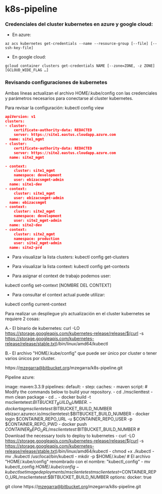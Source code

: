# k8s-pipeline

### Credenciales del cluster kubernetes en azure y google cloud: ###

* En azure:
```
az acs kubernetes get-credentials --name --resource-group [--file] [--ssh-key-file]
```
* En google cloud:
```
gcloud container clusters get-credentials NAME [--zone=ZONE, -z ZONE] [GCLOUD_WIDE_FLAG …]
```

### Revisando configuraciones de kubernetes ###

Ambas líneas actualizan el archivo HOME/.kube/config con las credenciales y parámetros necesarios para conectarse al cluster kubernetes. 

Para revisar la configuración: kubectl config view

```json
apiVersion: v1
clusters:
- cluster:
    certificate-authority-data: REDACTED
    server: https://site1.eastus.cloudapp.azure.com
  name: site1_mgmt
- cluster:
    certificate-authority-data: REDACTED
    server: https://site2.eastus.cloudapp.azure.com
  name: site2_mgmt

- context:
    cluster: site1_mgmt
    namespace: development
    user: ebizacsmgmt-admin
  name: site1-dev
- context:
    cluster: site1_mgmt
    user: ebizacsmgmt-admin
  name: ebizacsmgmt
- context:
    cluster: site2_mgmt
    namespace: development
    user: site2_mgmt-admin
  name: site2-dev
- context:
    cluster: site2_mgmt
    namespace: production
    user: site2_mgmt-admin
  name: site2-prd
```

- Para visualizar la lista clusters:
kubectl config get-clusters

- Para visualizar la lista context:
kubectl config get-contexts

- Para asignar el context de trabajo podemos user:

kubectl config set-context [NOMBRE DEL CONTEXT]

- Para consultar el context actual puede utilizar:

kubectl config current-context



Para realizar un despliegue y/o actualización en el cluster kubernetes se requiere 2 cosas:

A.- El binario de kubernetes:
curl -LO https://storage.googleapis.com/kubernetes-release/release/$(curl -s https://storage.googleapis.com/kubernetes-release/release/stable.txt)/bin/linux/amd64/kubectl


B.- El archivo "HOME/.kube/config" que puede ser único por cluster o tener varios únicos por cluster.


https://mzegarra@bitbucket.org/mzegarra/k8s-pipeline.git

Pipeline azure:

image: maven:3.3.9
pipelines:
  default:
    - step:
        caches:
          - maven
        script: # Modify the commands below to build your repository.
          - cd ./msclienttest
          - mvn clean package
          - cd ..
          - docker build -t msclientetest:$BITBUCKET_BUILD_NUMBER .
          - docker tag msclientetest:$BITBUCKET_BUILD_NUMBER ebizacr.azurecr.io/msclientetest:$BITBUCKET_BUILD_NUMBER
          - docker login $CONTAINER_REPO_URL -u $CONTAINER_REPO_USER -p $CONTAINER_REPO_PWD
          - docker push $CONTAINER_REPO_URL/msclientetest:$BITBUCKET_BUILD_NUMBER
           # Download the necessary tools to deploy to kubernetes
          - curl -LO https://storage.googleapis.com/kubernetes-release/release/$(curl -s https://storage.googleapis.com/kubernetes-release/release/stable.txt)/bin/linux/amd64/kubectl
          - chmod +x ./kubectl
          - mv ./kubectl /usr/local/bin/kubectl
          - mkdir -p $HOME/.kube/
          # El archivo "HOME/.kube/config" renombrado con el nombre: "kubectl_config"
          - mv kubectl_config $HOME/.kube/config
          - kubectl set image deployments/msclientetest msclientetest=$CONTAINER_REPO_URL/msclientetest:$BITBUCKET_BUILD_NUMBER
options:
 docker: true




git clone https://mzegarra@bitbucket.org/mzegarra/k8s-pipeline.git

